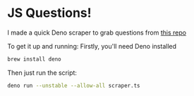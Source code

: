 # JS Questions!

I made a quick Deno scraper to grab questions from [this repo](https://github.com/sudheerj/javascript-interview-questions)

To get it up and running:
Firstly, you'll need Deno installed

```bash
brew install deno
```

Then just run the script:

```bash
deno run --unstable --allow-all scraper.ts
```
